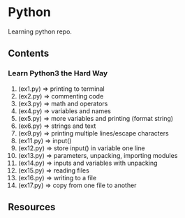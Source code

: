 # Python

Learning python repo.

## Contents

### Learn Python3 the Hard Way

1. (ex1.py) => printing to terminal
2. (ex2.py) => commenting code
3. (ex3.py) => math and operators
4. (ex4.py) => variables and names
5. (ex5.py) => more variables and printing (format string)
6. (ex6.py) => strings and text
7. (ex9.py) => printing multiple lines/escape characters
8. (ex11.py) => input()
9. (ex12.py) => store input() in variable one line
10. (ex13.py) => parameters, unpacking, importing modules
11. (ex14.py) => inputs and variables with unpacking
12. (ex15.py) => reading files
13. (ex16.py) => writing to a file
14. (ex17.py) => copy from one file to another

## Resources
